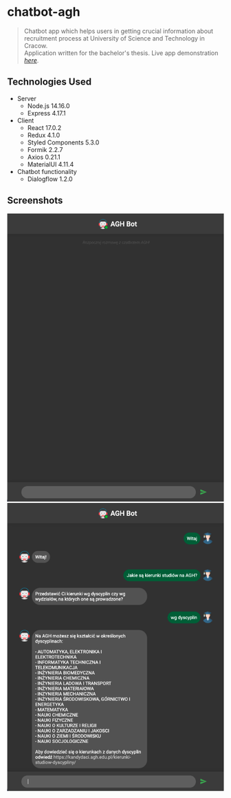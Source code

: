 # chatbot-agh
> Chatbot app which helps users in getting crucial information about recruitment process at University of Science and Technology in Cracow.\
> Application written for the bachelor's thesis.
> Live app demonstration [_here_](https://chatbot-agh.herokuapp.com). <!-- If you have the project hosted somewhere, include the link here. -->


## Technologies Used
- Server
  * Node.js 14.16.0
  * Express 4.17.1
- Client
  * React 17.0.2
  * Redux 4.1.0
  * Styled Components 5.3.0
  * Formik 2.2.7
  * Axios 0.21.1
  * MaterialUI 4.11.4
- Chatbot functionality
  * Dialogflow 1.2.0
 

## Screenshots

<p align="center">
 <img src="./client/public/home.png" alt="Home"/>
 <img src="./client/public/rozmowa.png" alt="Convo"/>
</p>
<!-- If you have screenshots you'd like to share, include them here. -->

